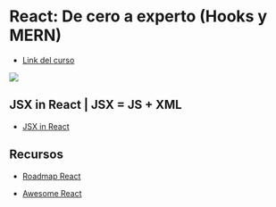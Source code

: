 # React: De cero a experto (Hooks y MERN)

- [Link del curso](https://www.udemy.com/course/react-cero-experto/)

<img src="https://pbs.twimg.com/card_img/1565492559891283976/3hDZnC-B?format=png&name=medium"/>

## JSX in React | JSX = JS + XML

- [JSX in React](https://www.freecodecamp.org/news/jsx-in-react-introduction/)

## Recursos

- [Roadmap React](https://roadmap.sh/react)

- [Awesome React](https://github.com/enaqx/awesome-react)
